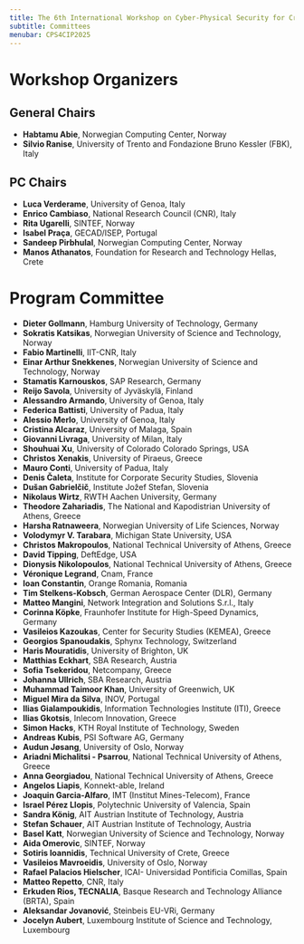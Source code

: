 ```yaml
---
title: The 6th International Workshop on Cyber-Physical Security for Critical Infrastructures Protection (CPS4CIP 2025)
subtitle: Committees
menubar: CPS4CIP2025
---
```


# Workshop Organizers
## General Chairs
- **Habtamu Abie**, Norwegian Computing Center, Norway
- **Silvio Ranise**, University of Trento and Fondazione Bruno Kessler (FBK), Italy

## PC Chairs
- **Luca Verderame**, University of Genoa, Italy
- **Enrico Cambiaso**, National Research Council (CNR), Italy
- **Rita Ugarelli**, SINTEF, Norway
- **Isabel Praça**, GECAD/ISEP, Portugal
- **Sandeep Pirbhulal**, Norwegian Computing Center, Norway
- **Manos Athanatos**, Foundation for Research and Technology Hellas, Crete

# Program Committee
- **Dieter Gollmann**, Hamburg University of Technology, Germany
- **Sokratis Katsikas**, Norwegian University of Science and Technology, Norway
- **Fabio Martinelli**, IIT-CNR, Italy
- **Einar Arthur Snekkenes**, Norwegian University of Science and Technology, Norway
- **Stamatis Karnouskos**, SAP Research, Germany
- **Reijo Savola**, University of Jyväskylä, Finland
- **Alessandro Armando**, University of Genoa, Italy
- **Federica Battisti**, University of Padua, Italy
- **Alessio Merlo**, University of Genoa, Italy
- **Cristina Alcaraz**, University of Malaga, Spain
- **Giovanni Livraga**, University of Milan, Italy
- **Shouhuai Xu**, University of Colorado Colorado Springs, USA 
- **Christos Xenakis**, University of Piraeus, Greece
- **Mauro Conti**, University of Padua, Italy
- **Denis Čaleta**, Institute for Corporate Security Studies, Slovenia
- **Dušan Gabrielčič**, Institute Jožef Stefan, Slovenia
- **Nikolaus Wirtz**, RWTH Aachen University, Germany
- **Theodore Zahariadis**, The National and Kapodistrian University of Athens, Greece
- **Harsha Ratnaweera**, Norwegian University of Life Sciences, Norway
- **Volodymyr V. Tarabara**, Michigan State University, USA
- **Christos Makropoulos**, National Technical University of Athens, Greece
- **David Tipping**, DeftEdge, USA
- **Dionysis Nikolopoulos**, National Technical University of Athens, Greece
- **Véronique Legrand**, Cnam, France
- **Ioan Constantin**, Orange Romania, Romania
- **Tim Stelkens-Kobsch**, German Aerospace Center (DLR), Germany
- **Matteo Mangini**, Network Integration and Solutions S.r.l., Italy
- **Corinna Köpke**, Fraunhofer Institute for High-Speed Dynamics, Germany
- **Vasileios Kazoukas**, Center for Security Studies (KEMEA), Greece
- **Georgios Spanoudakis**, Sphynx Technology, Switzerland
- **Haris Mouratidis**, University of Brighton, UK
- **Matthias Eckhart**, SBA Research, Austria
- **Sofia Tsekeridou**, Netcompany, Greece
- **Johanna Ullrich**, SBA Research, Austria
- **Muhammad Taimoor Khan**, University of Greenwich, UK
- **Miguel Mira da Silva**, INOV, Portugal
- **Ilias Gialampoukidis**, Information Technologies Institute (ITI), Greece
- **Ilias Gkotsis**, Inlecom Innovation, Greece
- **Simon Hacks**, KTH Royal Institute of Technology, Sweden
- **Andreas Kubis**, PSI Software AG, Germany
- **Audun Jøsang**, University of Oslo, Norway
- **Ariadni Michalitsi - Psarrou**, National Technical University of Athens, Greece
- **Anna Georgiadou**, National Technical University of Athens, Greece
- **Angelos Liapis**, Κonnekt-able, Ireland
- **Joaquin Garcia-Alfaro**, IMT (Institut Mines-Telecom), France
- **Israel Pérez Llopis**, Polytechnic University of Valencia, Spain
- **Sandra König**, AIT Austrian Institute of Technology, Austria
- **Stefan Schauer**, AIT Austrian Institute of Technology, Austria
- **Basel Katt**, Norwegian University of Science and Technology, Norway
- **Aida Omerovic**, SINTEF, Norway
- **Sotiris Ioannidis**, Technical University of Crete, Greece
- **Vasileios Mavroeidis**, University of Oslo, Norway
- **Rafael Palacios Hielscher**, ICAI- Universidad Pontificia Comillas, Spain
- **Matteo Repetto**, CNR, Italy
- **Erkuden Rios, TECNALIA**, Basque Research and Technology Alliance (BRTA), Spain
- **Aleksandar Jovanović**, Steinbeis EU-VRi, Germany
- **Jocelyn Aubert**, Luxembourg Institute of Science and Technology, Luxembourg